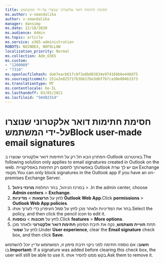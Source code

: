 ```yaml
---
title: חסימת חתימות דואר אלקטרוני שנוצרו על-ידי המשתמש
ms.author: v-smandalika
author: v-smandalika
manager: dansimp
ms.date: 12/18/2020
ms.audience: Admin
ms.topic: article
ms.service: o365-administration
ROBOTS: NOINDEX, NOFOLLOW
localization_priority: Normal
ms.collection: Adm_O365
ms.custom:
- "1200009"
- "7310"
ms.openlocfilehash: dab7eacb617c8f3a8bd63634e974166b6e448d75
ms.sourcegitcommit: 251e2e82571fb3bb1fbe3dbf7bfca30e004b3373
ms.translationtype: MT
ms.contentlocale: he-IL
ms.lasthandoff: 03/05/2021
ms.locfileid: "50482314"
---
```

# <a name="block-user-made-email-signatures"></a><span data-ttu-id="24974-102">חסימת חתימות דואר אלקטרוני שנוצרו על-ידי המשתמש</span><span class="sxs-lookup"><span data-stu-id="24974-102">Block user-made email signatures</span></span>

<span data-ttu-id="24974-103">הפתרון הבא חל רק על חתימות דואר אלקטרוני שנוצרו ב-Outlook באינטרנט.</span><span class="sxs-lookup"><span data-stu-id="24974-103">The following solution only applies to email signatures created in Outlook on the web.</span></span> <span data-ttu-id="24974-104">באפשרותך לחסום רק חתימות באפליקציית Outlook אם יש לך שרת Exchange מקומי.</span><span class="sxs-lookup"><span data-stu-id="24974-104">You can only block signatures in the Outlook app if you have an on-premises Exchange Server.</span></span>

1. <span data-ttu-id="24974-105">במרכז הניהול, בחר החלפת **מרכזי ניהול**  >  .</span><span class="sxs-lookup"><span data-stu-id="24974-105">In the admin center, choose **Admin centers** > **Exchange**.</span></span>
2. <span data-ttu-id="24974-106">לחץ על **הרשאות**  >  **מדיניות Outlook Web App**.</span><span class="sxs-lookup"><span data-stu-id="24974-106">Click **permissions** > **Outlook Web App policies**.</span></span>
3. <span data-ttu-id="24974-107">בחר את המדיניות ולאחר מכן לחץ על סמל העיפרון כדי לערוך אותו.</span><span class="sxs-lookup"><span data-stu-id="24974-107">Select the policy, and then click the pencil icon to edit it.</span></span>
4. <span data-ttu-id="24974-108">לחץ על **תכונות**  >  **נוספות**.</span><span class="sxs-lookup"><span data-stu-id="24974-108">Click **features** > **More options**.</span></span>
5. <span data-ttu-id="24974-109">תחת **חוויית משתמש**, נקה את תיבת הסימון **חתימת דואר אלקטרוני** ולאחר מכן לחץ על **שמור**.</span><span class="sxs-lookup"><span data-stu-id="24974-109">Under **User experience**, clear the **Email signature** check box, and then click **Save**.</span></span>

<span data-ttu-id="24974-110">**חשוב:** אם נוספה חתימה לפני ניקוי תיבת סימון זו, המשתמש עדיין יוכל להשתמש בו.</span><span class="sxs-lookup"><span data-stu-id="24974-110">**Important:** If a signature was added before clearing this check box, the user will still be able to use it.</span></span> <span data-ttu-id="24974-111">בקש ממנו להסיר אותו.</span><span class="sxs-lookup"><span data-stu-id="24974-111">Ask them to remove it.</span></span>
